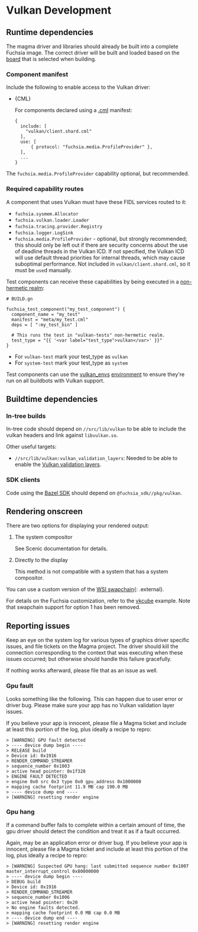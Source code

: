 Vulkan Development
==================

## Runtime dependencies

The magma driver and libraries should already be built into a complete Fuchsia
image. The correct driver will be built and loaded based on the
[board](/docs/development/build/build_system/boards_and_products.md) that is selected
when building.

### Component manifest

Include the following to enable access to the Vulkan driver:

- {CML}

  For components declared using a [.cml][cml] manifest:

  ```json5
  {
    include: [
      "vulkan/client.shard.cml"
    ],
    use: [
        { protocol: "fuchsia.media.ProfileProvider" },
    ],
    ...
  }
  ```

The `fuchsia.media.ProfileProvider` capability optional, but recommended.

### Required capability routes

A component that uses Vulkan must have these FIDL services routed to it:

- `fuchsia.sysmem.Allocator`
- `fuchsia.vulkan.loader.Loader`
- `fuchsia.tracing.provider.Registry`
- `fuchsia.logger.LogSink`
- `fuchsia.media.ProfileProvider` - optional, but strongly recommended; this should only be left out
if there are security concerns about the use of deadline threads in the Vulkan ICD. If not
specified, the Vulkan ICD will use default thread priorities for internal threads, which may cause
suboptimal performance.  Not included in `vulkan/client.shard.cml`, so it must be `use`d manually.

Test components can receive these capabilities by being executed in a
[non-hermetic realm](/docs/development/testing/components/test_runner_framework.md#non-hermetic_tests):

```gn
# BUILD.gn

fuchsia_test_component("my_test_component") {
  component_name = "my_test"
  manifest = "meta/my_test.cml"
  deps = [ ":my_test_bin" ]

  # This runs the test in "vulkan-tests" non-hermetic realm.
  test_type = "{{ '<var label="test_type">vulkan</var>' }}"
}
```

- For `vulkan-test` mark your test_type as `vulkan`
- For `system-test` mark your test_type as `system`

Test components can use the [vulkan_envs][vulkan_envs]
[environment][environment] to ensure they're run on all buildbots with Vulkan
support.

## Buildtime dependencies

### In-tree builds

In-tree code should depend on `//src/lib/vulkan` to be able to include the vulkan headers and link against `libvulkan.so`.

Other useful targets:

- `//src/lib/vulkan:vulkan_validation_layers`: Needed to be able to enable the [Vulkan validation layers][validation-layers].

### SDK clients

Code using the [Bazel SDK][bazel-sdk] should depend on `@fuchsia_sdk//pkg/vulkan`.

## Rendering onscreen

There are two options for displaying your rendered output:

1. The system compositor

   See Scenic documentation for details.

2. Directly to the display

   This method is not compatible with a system that has a system compositor.

You can use a custom version of the [WSI swapchain](https://www.khronos.org/registry/vulkan/specs/1.0-extensions/html/vkspec.html#_wsi_swapchain){: .external}.

For details on the Fuchsia customization, refer to the
[vkcube](/src/graphics/examples/vkcube) example.  Note that swapchain support for option 1 has been removed.

## Reporting issues

Keep an eye on the system log for various types of graphics driver specific issues, and file tickets on the Magma project.
The driver should kill the connection corresponding to the context that was executing when these issues occurred; but otherwise should handle this failure gracefully.

If nothing works afterward, please file that as an issue as well.

### Gpu fault

Looks something like the following. This can happen due to user error or driver bug. Please make sure your app has no Vulkan validation layer issues.

If you believe your app is innocent, please file a Magma ticket and include at least this portion of the log, plus ideally a recipe to repro:

```
> [WARNING] GPU fault detected
> ---- device dump begin ----
> RELEASE build
> Device id: 0x1916
> RENDER_COMMAND_STREAMER
> sequence_number 0x1003
> active head pointer: 0x1f328
> ENGINE FAULT DETECTED
> engine 0x0 src 0x3 type 0x0 gpu_address 0x1000000
> mapping cache footprint 11.9 MB cap 190.0 MB
> ---- device dump end ----
> [WARNING] resetting render engine
```

### Gpu hang

If a command buffer fails to complete within a certain amount of time, the gpu driver should detect the condition and treat it as if a fault occurred.

Again, may be an application error or driver bug. If you believe your app is innocent, please file a Magma ticket and include at least this portion of the log, plus ideally a recipe to repro:

```
> [WARNING] Suspected GPU hang: last submitted sequence number 0x1007 master_interrupt_control 0x80000000
> ---- device dump begin ----
> DEBUG build
> Device id: 0x1916
> RENDER_COMMAND_STREAMER
> sequence_number 0x1006
> active head pointer: 0x20
> No engine faults detected.
> mapping cache footprint 0.0 MB cap 0.0 MB
> ---- device dump end ----
> [WARNING] resetting render engine
```

[cml]: /docs/concepts/components/v2/component_manifests.md
[environment]: /docs/contribute/testing/environments.md
[vulkan_envs]: /src/lib/vulkan/vulkan.gni
[bazel-sdk]: /docs/get-started/sdk/index.md
[validation-layers]: https://github.com/KhronosGroup/Vulkan-ValidationLayers

